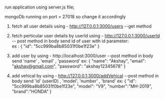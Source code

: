 run application using server.js file;

mongoDb running on port = 27018 so change it accordingly


1. fetch all user details using  - http://127.0.0.1:3000/users    --get method

2. fetch perticular user details by userId using - http://127.0.0.1:3000/userId   -- post method
            in body send id of user with id parameter:  
   ex :         {
	                "id": "5cc999ba8b85031f0be1f23e"
                }

3. add user by using - http://localhost:3000/user   --post method
        in body send  'name' , 'email'  , 'password'
        ex:     {
                    "name": "Akshay",
                    "email": "akshay@gmail.com",
                    "password": "akshay12345678"
                }

4. add vehical by using - http://127.0.0.1:3000/addVehical   --post method
         in body send  'id' (userID) , 'model', 'number' , 'brand'
        ex:     {
                    "id": "5cc999ba8b85031f0be1f23e",
                    "model": "V9",
                    "number":"MH-2019",
                    "brand":"HONDA"
                }